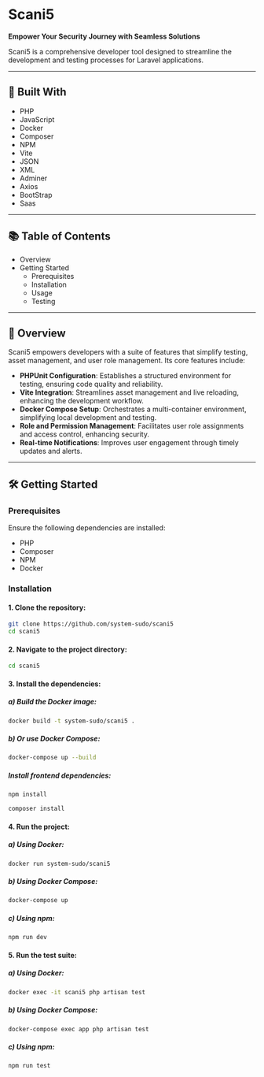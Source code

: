 # Scani5

**Empower Your Security Journey with Seamless Solutions**

Scani5 is a comprehensive developer tool designed to streamline the development and testing processes for Laravel applications.

---

## 🚀 Built With

- PHP
- JavaScript
- Docker
- Composer
- NPM
- Vite
- JSON
- XML
- Adminer
- Axios
- BootStrap
- Saas

---

## 📚 Table of Contents

- Overview
- Getting Started
  - Prerequisites
  - Installation
  - Usage
  - Testing

---

## 🧭 Overview

Scani5 empowers developers with a suite of features that simplify testing, asset management, and user role management. Its core features include:

- **PHPUnit Configuration**: Establishes a structured environment for testing, ensuring code quality and reliability.
- **Vite Integration**: Streamlines asset management and live reloading, enhancing the development workflow.
- **Docker Compose Setup**: Orchestrates a multi-container environment, simplifying local development and testing.
- **Role and Permission Management**: Facilitates user role assignments and access control, enhancing security.
- **Real-time Notifications**: Improves user engagement through timely updates and alerts.

---

## 🛠️ Getting Started

### Prerequisites

Ensure the following dependencies are installed:

- PHP
- Composer
- NPM
- Docker

### Installation

#### 1.	Clone the repository:

```bash
git clone https://github.com/system-sudo/scani5
cd scani5
```
#### 2.	Navigate to the project directory:
```bash
cd scani5
```
#### 3.	Install the dependencies: 
##### a) Build the Docker image:  
```bash
docker build -t system-sudo/scani5 .
```
##### b) Or use Docker Compose:
```bash
docker-compose up --build
```
##### Install frontend dependencies:
```bash
npm install
```
```bash
composer install
```
#### 4. Run the project:  
##### a) Using Docker:
```bash
docker run system-sudo/scani5
```
##### b) Using Docker Compose:
```bash
docker-compose up
```
##### c) Using npm:
```bash
npm run dev
```

#### 5. Run the test suite:  
##### a) Using Docker:
```bash
docker exec -it scani5 php artisan test
```
##### b) Using Docker Compose:
```bash
docker-compose exec app php artisan test
```
##### c) Using npm:
```bash
npm run test
```
